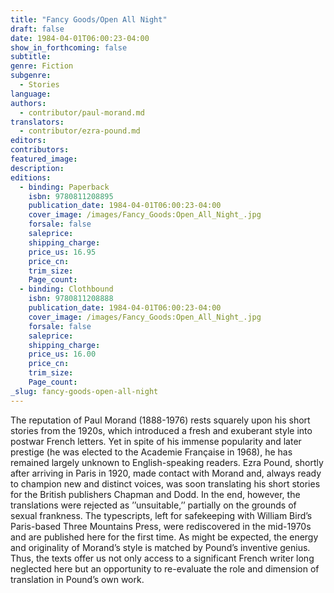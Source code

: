 ```yaml
---
title: "Fancy Goods/Open All Night"
draft: false
date: 1984-04-01T06:00:23-04:00
show_in_forthcoming: false
subtitle:
genre: Fiction
subgenre:
  - Stories
language:
authors:
  - contributor/paul-morand.md
translators:
  - contributor/ezra-pound.md
editors:
contributors:
featured_image:
description:
editions:
  - binding: Paperback
    isbn: 9780811208895
    publication_date: 1984-04-01T06:00:23-04:00
    cover_image: /images/Fancy_Goods:Open_All_Night_.jpg
    forsale: false
    saleprice:
    shipping_charge:
    price_us: 16.95
    price_cn:
    trim_size:
    Page_count:
  - binding: Clothbound
    isbn: 9780811208888
    publication_date: 1984-04-01T06:00:23-04:00
    cover_image: /images/Fancy_Goods:Open_All_Night_.jpg
    forsale: false
    saleprice:
    shipping_charge:
    price_us: 16.00
    price_cn:
    trim_size:
    Page_count:
_slug: fancy-goods-open-all-night
---
```


The reputation of Paul Morand (1888-1976) rests squarely upon his short stories from the 1920s, which introduced a fresh and exuberant style into postwar French letters. Yet in spite of his immense popularity and later prestige (he was elected to the Academie Française in 1968), he has remained largely unknown to English-speaking readers. Ezra Pound, shortly after arriving in Paris in 1920, made contact with Morand and, always ready to champion new and distinct voices, was soon translating his short stories for the British publishers Chapman and Dodd. In the end, however, the translations were rejected as ’’unsuitable,’’ partially on the grounds of sexual frankness. The typescripts, left for safekeeping with William Bird’s Paris-based Three Mountains Press, were rediscovered in the mid-1970s and are published here for the first time. As might be expected, the energy and originality of Morand’s style is matched by Pound’s inventive genius. Thus, the texts offer us not only access to a significant French writer long neglected here but an opportunity to re-evaluate the role and dimension of translation in Pound’s own work.

